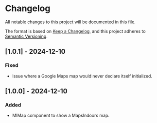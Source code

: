 # Changelog

All notable changes to this project will be documented in this file.

The format is based on [Keep a Changelog](https://keepachangelog.com/en/1.0.0/),
and this project adheres to [Semantic Versioning](https://semver.org/spec/v2.0.0.html).

## [1.0.1] - 2024-12-10

### Fixed

- Issue where a Google Maps map would never declare itself initialized.

## [1.0.0] - 2024-12-10

### Added

- MIMap component to show a MapsIndoors map.
